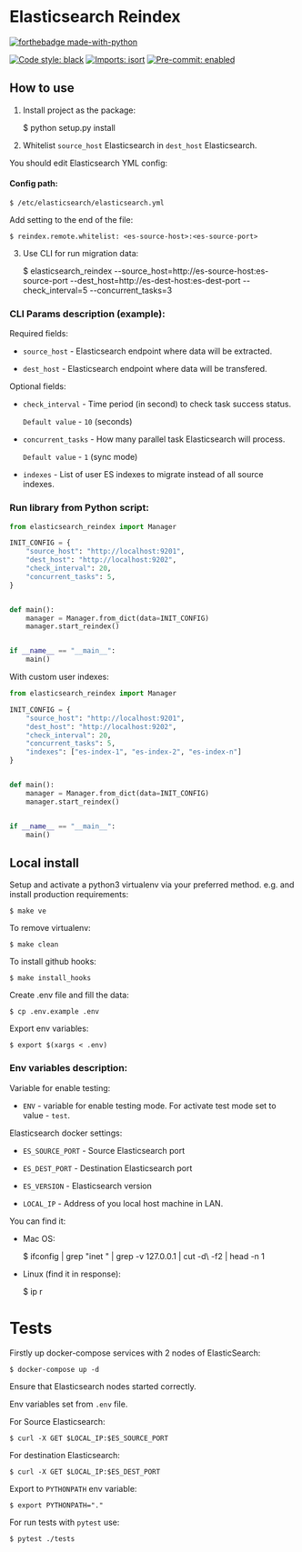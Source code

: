 Elasticsearch Reindex
====================

[![forthebadge made-with-python](http://ForTheBadge.com/images/badges/made-with-python.svg)](https://www.python.org/)

[![Code style: black](https://img.shields.io/badge/code%20style-black-000000.svg)](https://github.com/psf/black)
[![Imports: isort](https://img.shields.io/badge/%20imports-isort-%231674b1?style=flat&labelColor=ef8336)](https://pycqa.github.io/isort/)
[![Pre-commit: enabled](https://img.shields.io/badge/pre--commit-enabled-brightgreen?logo=pre-commit&logoColor=white&style=flat)](https://github.com/pre-commit/pre-commit)


How to use
-------------
1. Install project as the package:


    $ python setup.py install


2. Whitelist `source_host` Elasticsearch  in `dest_host` Elasticsearch.

You should edit Elasticsearch YML config:

#### Config path:

    $ /etc/elasticsearch/elasticsearch.yml

Add setting to the end of the file:

    $ reindex.remote.whitelist: <es-source-host>:<es-source-port>

3. Use CLI for run migration data:


    $ elasticsearch_reindex --source_host=http://es-source-host:es-source-port --dest_host=http://es-dest-host:es-dest-port --check_interval=5 --concurrent_tasks=3


### CLI Params description (example):

Required fields:

* `source_host` - Elasticsearch endpoint where data will be extracted.

* `dest_host` - Elasticsearch endpoint where data will be transfered.

Optional fields:

* `check_interval` - Time period (in second) to check task success status.

    `Default value` - `10` (seconds)

* `concurrent_tasks` - How many parallel task Elasticsearch will process.

    `Default value` - `1` (sync mode)

* `indexes` - List of user ES indexes to migrate instead of all source indexes.


### Run library from Python script:

```python
from elasticsearch_reindex import Manager

INIT_CONFIG = {
    "source_host": "http://localhost:9201",
    "dest_host": "http://localhost:9202",
    "check_interval": 20,
    "concurrent_tasks": 5,
}


def main():
    manager = Manager.from_dict(data=INIT_CONFIG)
    manager.start_reindex()


if __name__ == "__main__":
    main()

```

With custom user indexes:
```python
from elasticsearch_reindex import Manager

INIT_CONFIG = {
    "source_host": "http://localhost:9201",
    "dest_host": "http://localhost:9202",
    "check_interval": 20,
    "concurrent_tasks": 5,
    "indexes": ["es-index-1", "es-index-2", "es-index-n"]
}


def main():
    manager = Manager.from_dict(data=INIT_CONFIG)
    manager.start_reindex()


if __name__ == "__main__":
    main()

```

Local install
-------------

Setup and activate a python3 virtualenv via your preferred method. e.g. and install production requirements:

    $ make ve

To remove virtualenv:

    $ make clean

To install github hooks:

    $ make install_hooks

Create .env file and fill the data:

    $ cp .env.example .env

Export env variables:

    $ export $(xargs < .env)

### Env variables description:

Variable for enable testing:

* `ENV` - variable for enable testing mode.
For activate test mode set to value - `test`.

Elasticsearch docker settings:

* `ES_SOURCE_PORT` - Source Elasticsearch port


* `ES_DEST_PORT` - Destination Elasticsearch port


* `ES_VERSION` - Elasticsearch version


* `LOCAL_IP` - Address of you local host machine in LAN.

You can find it:

* Mac OS:


    $ ifconfig | grep "inet " | grep -v 127.0.0.1 | cut -d\  -f2 | head -n 1

* Linux (find it in response):


    $ ip r

Tests
======================
Firstly up docker-compose services with 2 nodes of ElasticSearch:

    $ docker-compose up -d

Ensure that Elasticsearch nodes started correctly.

Env variables set from `.env` file.

For Source Elasticsearch:

    $ curl -X GET $LOCAL_IP:$ES_SOURCE_PORT


For destination Elasticsearch:

    $ curl -X GET $LOCAL_IP:$ES_DEST_PORT


Export to `PYTHONPATH` env variable:

    $ export PYTHONPATH="."

For run tests with `pytest` use:

    $ pytest ./tests
